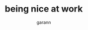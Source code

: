 ---
layout: post
title: being nice at work
vimeo_id: 47560508
category: professionalism
author: garann
twitter: garannm
---